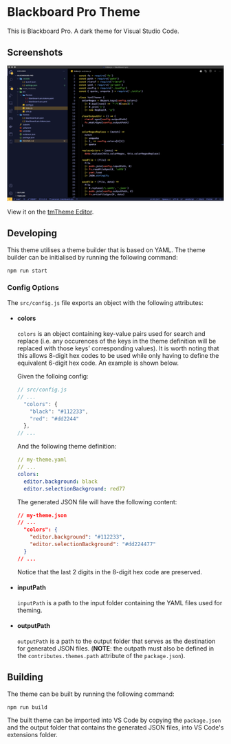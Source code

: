 # Blackboard Pro Theme

This is Blackboard Pro. A dark theme for Visual Studio Code.

## Screenshots

![screenshot](showcase/screenshot.png)

View it on the [tmTheme Editor](https://tmtheme-editor.herokuapp.com/#!/editor/url/https://raw.githubusercontent.com/Croccifixio/blackboard-pro/main/showcase/blackboard-pro.tmTheme).

## Developing

This theme utilises a theme builder that is based on YAML. The theme builder can be initialised by running the following command:

```
npm run start
```

### Config Options

The `src/config.js` file exports an object with the following attributes:

- #### colors
  `colors` is an object containing key-value pairs used for search and replace (i.e. any occurences of the keys in the theme definition will be replaced with those keys' corresponding values). It is worth noting that this allows 8-digit hex codes to be used while only having to define the equivalent 6-digit hex code. An example is shown below.

  Given the folloing config:

  ```js
  // src/config.js
  // ...
    "colors": {
      "black": "#112233",
      "red": "#dd2244"
    },
  // ...
  ```

  And the following theme definition:

  ```yaml
  // my-theme.yaml
  // ...
  colors:
    editor.background: black
    editor.selectionBackground: red77
  ```

  The generated JSON file will have the following content:

  ```json
  // my-theme.json
  // ...
    "colors": {
      "editor.background": "#112233",
      "editor.selectionBackground": "#dd224477"
    }
  // ...
  ```

  Notice that the last 2 digits in the 8-digit hex code are preserved.

- #### inputPath
  `inputPath` is a path to the input folder containing the YAML files used for theming.
- #### outputPath
  `outputPath` is a path to the output folder that serves as the destination for generated JSON files. (__NOTE__: the outpath must also be defined in the `contributes.themes.path` attribute of the `package.json`).

## Building

The theme can be built by running the following command:

```
npm run build
```

The built theme can be imported into VS Code by copying the `package.json` and the output folder that contains the generated JSON files, into VS Code's extensions folder.
